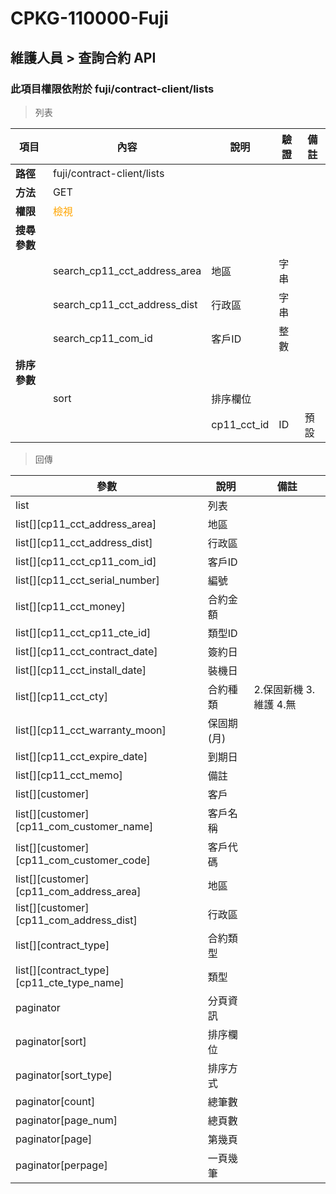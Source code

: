# CPKG-110000-Fuji

## 維護人員 > 查詢合約 API

### 此項目權限依附於 fuji/contract-client/lists

> 列表

| 項目                      | 內容                             | 說明                   | 驗證                  | 備註         |
|--------------------------|----------------------------------|-----------------------|-----------------------|----------------|
| <b>路徑</b>               | fuji/contract-client/lists                 |                       |                       |                |
| <b>方法</b>               | GET                              |                       |                       |                |
| <b>權限</b>               | <font color="orange">檢視</font> |                       |                       |                |
| <b>搜尋參數</b>           |                                  |                       |                       |                |
|                          | search_cp11_cct_address_area              | 地區               | 字串          |                |
|                          | search_cp11_cct_address_dist              | 行政區               | 字串          |                |
|                          | search_cp11_com_id                   | 客戶ID               | 整數          |                |
| <b>排序參數</b>           |                                  |                       |                       |                |
|                          | sort                             | 排序欄位               |                       |                |
|                          |                                  | cp11_cct_id             | ID              | 預設               |

> 回傳

| 參數                                         | 說明                           | 備註                            |
|----------------------------------------------|--------------------------------|--------------------------------|
| list                                         | 列表                            |                                |
| list[][cp11_cct_address_area]               | 地區                            |                                |
| list[][cp11_cct_address_dist]               | 行政區                            |                                |
| list[][cp11_cct_cp11_com_id]               | 客戶ID                            |                                |
| list[][cp11_cct_serial_number]               | 編號                            |                                |
| list[][cp11_cct_money]               | 合約金額                            |                                |
| list[][cp11_cct_cp11_cte_id]               | 類型ID                            |                                |
| list[][cp11_cct_contract_date]               | 簽約日                            |                                |
| list[][cp11_cct_install_date]               | 裝機日                            |                                |
| list[][cp11_cct_cty]               | 合約種類                            | 2.保固新機 3.維護 4.無                               |
| list[][cp11_cct_warranty_moon]               | 保固期(月)                            |                                |
| list[][cp11_cct_expire_date]               | 到期日                            |                                |
| list[][cp11_cct_memo]               | 備註                            |                                |
| list[][customer]               | 客戶                            |                                |
| list[][customer][cp11_com_customer_name]               | 客戶名稱                            |                                |
| list[][customer][cp11_com_customer_code]               | 客戶代碼                            |                                |
| list[][customer][cp11_com_address_area]               | 地區                            |                                |
| list[][customer][cp11_com_address_dist]               | 行政區                            |                                |
| list[][contract_type]               | 合約類型                            |                                |
| list[][contract_type][cp11_cte_type_name]               | 類型                            |                                |
| paginator                                    | 分頁資訊                        |                                |
| paginator[sort]                              | 排序欄位                        |                                |
| paginator[sort_type]                         | 排序方式                        |                                |
| paginator[count]                             | 總筆數                          |                                |
| paginator[page_num]                          | 總頁數                          |                                |
| paginator[page]                              | 第幾頁                          |                                |
| paginator[perpage]                           | 一頁幾筆                        |                                |
